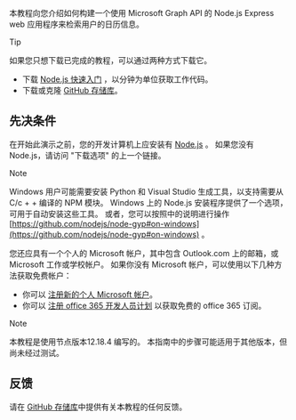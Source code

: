 <!-- markdownlint-disable MD002 MD041 -->

本教程向您介绍如何构建一个使用 Microsoft Graph API 的 Node.js Express web 应用程序来检索用户的日历信息。

> [!TIP]
> 如果您只想下载已完成的教程，可以通过两种方式下载它。
>
> - 下载 [Node.js 快速入门](https://developer.microsoft.com/graph/quick-start?platform=option-node) ，以分钟为单位获取工作代码。
> - 下载或克隆 [GitHub 存储库](https://github.com/microsoftgraph/msgraph-training-nodeexpressapp)。

## <a name="prerequisites"></a>先决条件

在开始此演示之前，您的开发计算机上应安装有 [Node.js](https://nodejs.org) 。 如果您没有 Node.js，请访问 "下载选项" 的上一个链接。

> [!NOTE]
> Windows 用户可能需要安装 Python 和 Visual Studio 生成工具，以支持需要从 C/c + + 编译的 NPM 模块。 Windows 上的 Node.js 安装程序提供了一个选项，可用于自动安装这些工具。 或者，您可以按照中的说明进行操作 [https://github.com/nodejs/node-gyp#on-windows](https://github.com/nodejs/node-gyp#on-windows) 。

您还应具有一个个人的 Microsoft 帐户，其中包含 Outlook.com 上的邮箱，或 Microsoft 工作或学校帐户。 如果你没有 Microsoft 帐户，可以使用以下几种方法获取免费帐户：

- 你可以 [注册新的个人 Microsoft 帐户](https://signup.live.com/signup?wa=wsignin1.0&rpsnv=12&ct=1454618383&rver=6.4.6456.0&wp=MBI_SSL_SHARED&wreply=https://mail.live.com/default.aspx&id=64855&cbcxt=mai&bk=1454618383&uiflavor=web&uaid=b213a65b4fdc484382b6622b3ecaa547&mkt=E-US&lc=1033&lic=1)。
- 你可以 [注册 office 365 开发人员计划](https://developer.microsoft.com/office/dev-program) 以获取免费的 office 365 订阅。

> [!NOTE]
> 本教程是使用节点版本12.18.4 编写的。 本指南中的步骤可能适用于其他版本，但尚未经过测试。

## <a name="feedback"></a>反馈

请在 [GitHub 存储库](https://github.com/microsoftgraph/msgraph-training-nodeexpressapp)中提供有关本教程的任何反馈。
